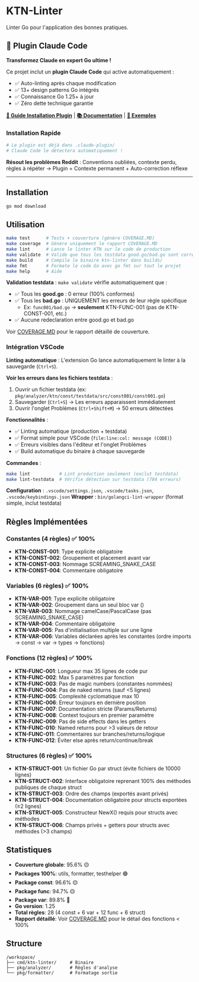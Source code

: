 # KTN-Linter

Linter Go pour l'application des bonnes pratiques.

## 🚀 Plugin Claude Code

**Transformez Claude en expert Go ultime !**

Ce projet inclut un **plugin Claude Code** qui active automatiquement :
- ✅ Auto-linting après chaque modification
- ✅ 13+ design patterns Go intégrés
- ✅ Connaissance Go 1.25+ à jour
- ✅ Zéro dette technique garantie

**[📖 Guide Installation Plugin](.claude-plugin/INSTALL.md)** | **[📚 Documentation](.claude-plugin/README.md)** | **[🎯 Exemples](.claude-plugin/EXAMPLES.md)**

### Installation Rapide

```bash
# Le plugin est déjà dans .claude-plugin/
# Claude Code le détectera automatiquement !
```

**Résout les problèmes Reddit** : Conventions oubliées, contexte perdu, règles à répéter → Plugin = Contexte permanent + Auto-correction réflexe

---

## Installation

```bash
go mod download
```

## Utilisation

```bash
make test      # Tests + couverture (génère COVERAGE.MD)
make coverage  # Génère uniquement le rapport COVERAGE.MD
make lint      # Lance le linter KTN sur le code de production
make validate  # Valide que tous les testdata good.go/bad.go sont corrects
make build     # Compile le binaire ktn-linter dans builds/
make fmt       # Formate le code Go avec go fmt sur tout le projet
make help      # Aide
```

**Validation testdata** : `make validate` vérifie automatiquement que :
- ✅ Tous les **good.go** : 0 erreur (100% conformes)
- ✅ Tous les **bad.go** : UNIQUEMENT les erreurs de leur règle spécifique
  - Ex: `func001/bad.go` → **seulement** KTN-FUNC-001 (pas de KTN-CONST-001, etc.)
- ✅ Aucune redeclaration entre good.go et bad.go

Voir [COVERAGE.MD](COVERAGE.MD) pour le rapport détaillé de couverture.

### Intégration VSCode

**Linting automatique** : L'extension Go lance automatiquement le linter à la sauvegarde (`Ctrl+S`).

**Voir les erreurs dans les fichiers testdata** :
1. Ouvrir un fichier testdata (ex: `pkg/analyzer/ktn/const/testdata/src/const001/const001.go`)
2. Sauvegarder (`Ctrl+S`) → Les erreurs apparaissent immédiatement
3. Ouvrir l'onglet Problèmes (`Ctrl+Shift+M`) → 50 erreurs détectées

**Fonctionnalités** :
- ✅ Linting automatique (production + testdata)
- ✅ Format simple pour VSCode (`file:line:col: message (CODE)`)
- ✅ Erreurs visibles dans l'éditeur et l'onglet Problèmes
- ✅ Build automatique du binaire à chaque sauvegarde

**Commandes** :
```bash
make lint           # Lint production seulement (exclut testdata)
make lint-testdata  # Vérifie détection sur testdata (784 erreurs)
```

**Configuration** : `.vscode/settings.json`, `.vscode/tasks.json`, `.vscode/keybindings.json`
**Wrapper** : `bin/golangci-lint-wrapper` (format simple, inclut testdata)

## Règles Implémentées

### Constantes (4 règles) ✅ 100%

- **KTN-CONST-001**: Type explicite obligatoire
- **KTN-CONST-002**: Groupement et placement avant var
- **KTN-CONST-003**: Nommage SCREAMING_SNAKE_CASE
- **KTN-CONST-004**: Commentaire obligatoire

### Variables (6 règles) ✅ 100%

- **KTN-VAR-001**: Type explicite obligatoire
- **KTN-VAR-002**: Groupement dans un seul bloc var ()
- **KTN-VAR-003**: Nommage camelCase/PascalCase (pas SCREAMING_SNAKE_CASE)
- **KTN-VAR-004**: Commentaire obligatoire
- **KTN-VAR-005**: Pas d'initialisation multiple sur une ligne
- **KTN-VAR-006**: Variables déclarées après les constantes (ordre imports → const → var → types → fonctions)

### Fonctions (12 règles) ✅ 100%

- **KTN-FUNC-001**: Longueur max 35 lignes de code pur
- **KTN-FUNC-002**: Max 5 paramètres par fonction
- **KTN-FUNC-003**: Pas de magic numbers (constantes nommées)
- **KTN-FUNC-004**: Pas de naked returns (sauf <5 lignes)
- **KTN-FUNC-005**: Complexité cyclomatique max 10
- **KTN-FUNC-006**: Erreur toujours en dernière position
- **KTN-FUNC-007**: Documentation stricte (Params/Returns)
- **KTN-FUNC-008**: Context toujours en premier paramètre
- **KTN-FUNC-009**: Pas de side effects dans les getters
- **KTN-FUNC-010**: Named returns pour >3 valeurs de retour
- **KTN-FUNC-011**: Commentaires sur branches/returns/logique
- **KTN-FUNC-012**: Éviter else après return/continue/break

### Structures (6 règles) ✅ 100%

- **KTN-STRUCT-001**: Un fichier Go par struct (évite fichiers de 10000 lignes)
- **KTN-STRUCT-002**: Interface obligatoire reprenant 100% des méthodes publiques de chaque struct
- **KTN-STRUCT-003**: Ordre des champs (exportés avant privés)
- **KTN-STRUCT-004**: Documentation obligatoire pour structs exportées (≥2 lignes)
- **KTN-STRUCT-005**: Constructeur NewX() requis pour structs avec méthodes
- **KTN-STRUCT-006**: Champs privés + getters pour structs avec méthodes (>3 champs)

## Statistiques

- **Couverture globale**: 95.6% 🟡
- **Packages 100%**: utils, formatter, testhelper 🟢
- **Package const**: 96.6% 🟡
- **Package func**: 94.7% 🟡
- **Package var**: 89.8% 🔴
- **Go version**: 1.25
- **Total règles**: 28 (4 const + 6 var + 12 func + 6 struct)
- **Rapport détaillé**: Voir [COVERAGE.MD](COVERAGE.MD) pour le détail des fonctions < 100%

## Structure

```
/workspace/
├── cmd/ktn-linter/     # Binaire
├── pkg/analyzer/       # Règles d'analyse
└── pkg/formatter/      # Formatage sortie
```
